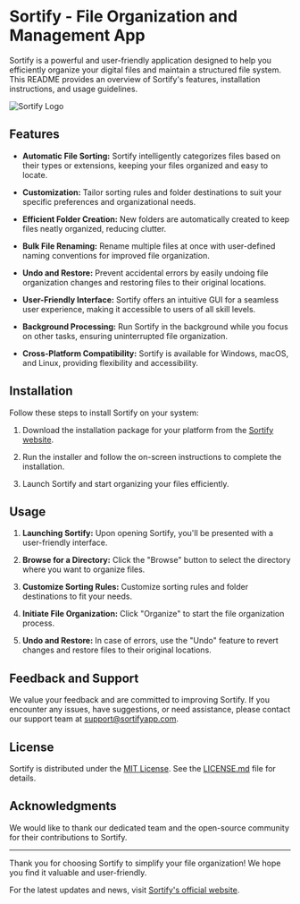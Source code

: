 # Sortify - File Organization and Management App

Sortify is a powerful and user-friendly application designed to help you efficiently organize your digital files and maintain a structured file system. This README provides an overview of Sortify's features, installation instructions, and usage guidelines.

![Sortify Logo](your_logo.png) <!-- Include your app logo here -->

## Features

- **Automatic File Sorting:** Sortify intelligently categorizes files based on their types or extensions, keeping your files organized and easy to locate.

- **Customization:** Tailor sorting rules and folder destinations to suit your specific preferences and organizational needs.

- **Efficient Folder Creation:** New folders are automatically created to keep files neatly organized, reducing clutter.

- **Bulk File Renaming:** Rename multiple files at once with user-defined naming conventions for improved file organization.

- **Undo and Restore:** Prevent accidental errors by easily undoing file organization changes and restoring files to their original locations.

- **User-Friendly Interface:** Sortify offers an intuitive GUI for a seamless user experience, making it accessible to users of all skill levels.

- **Background Processing:** Run Sortify in the background while you focus on other tasks, ensuring uninterrupted file organization.

- **Cross-Platform Compatibility:** Sortify is available for Windows, macOS, and Linux, providing flexibility and accessibility.

## Installation

Follow these steps to install Sortify on your system:

1. Download the installation package for your platform from the [Sortify website](https://www.sortifyapp.com).

2. Run the installer and follow the on-screen instructions to complete the installation.

3. Launch Sortify and start organizing your files efficiently.

## Usage

1. **Launching Sortify:** Upon opening Sortify, you'll be presented with a user-friendly interface.

2. **Browse for a Directory:** Click the "Browse" button to select the directory where you want to organize files.

3. **Customize Sorting Rules:** Customize sorting rules and folder destinations to fit your needs.

4. **Initiate File Organization:** Click "Organize" to start the file organization process.

5. **Undo and Restore:** In case of errors, use the "Undo" feature to revert changes and restore files to their original locations.

## Feedback and Support

We value your feedback and are committed to improving Sortify. If you encounter any issues, have suggestions, or need assistance, please contact our support team at [support@sortifyapp.com](mailto:support@sortifyapp.com).

## License

Sortify is distributed under the [MIT License](LICENSE.md). See the [LICENSE.md](LICENSE.md) file for details.

## Acknowledgments

We would like to thank our dedicated team and the open-source community for their contributions to Sortify.

---

Thank you for choosing Sortify to simplify your file organization! We hope you find it valuable and user-friendly.

For the latest updates and news, visit [Sortify's official website](https://www.sortifyapp.com).

